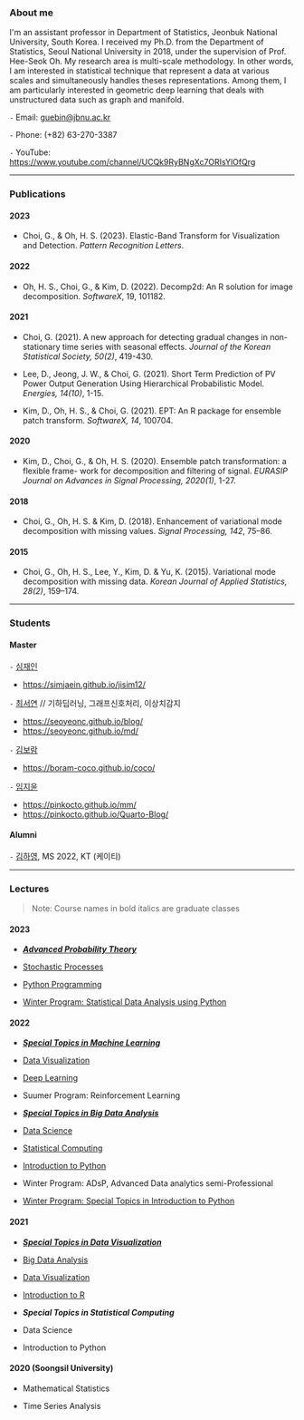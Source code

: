 
### About me

I'm an assistant professor in Department of Statistics, Jeonbuk National University, South Korea. I received my Ph.D. from the Department of Statistics, Seoul National University in 2018, under the supervision of Prof. Hee-Seok Oh. My research area is multi-scale methodology. In other words, I am interested in statistical technique that represent a data at various scales and simultaneously handles theses representations. Among them, I am particularly interested in geometric deep learning that deals with unstructured data such as graph and manifold.

`-` Email: guebin@jbnu.ac.kr

`-` Phone: (+82) 63-270-3387

`-` YouTube: https://www.youtube.com/channel/UCQk9RyBNgXc7ORIsYlOfQrg

--- 

### Publications


#### 2023 

- Choi, G., & Oh, H. S. (2023). Elastic-Band Transform for Visualization and Detection. *Pattern Recognition Letters*.

#### 2022 

- Oh, H. S., Choi, G., & Kim, D. (2022). Decomp2d: An R solution for image decomposition. *SoftwareX*, 19, 101182.

#### 2021 

- Choi, G. (2021). A new approach for detecting gradual changes in non-stationary time series with seasonal effects. *Journal of the Korean Statistical Society, 50(2)*, 419-430. 

- Lee, D., Jeong, J. W., & Choi, G. (2021). Short Term Prediction of PV Power Output Generation Using Hierarchical Probabilistic Model. *Energies, 14(10)*, 1-15.

- Kim, D., Oh, H. S., & Choi, G. (2021). EPT: An R package for ensemble patch transform. *SoftwareX, 14*, 100704.

#### 2020 

- Kim, D., Choi, G., & Oh, H. S. (2020). Ensemble patch transformation: a flexible frame- work for decomposition and filtering of signal. *EURASIP Journal on Advances in Signal Processing, 2020(1)*, 1-27.

#### 2018 

- Choi, G., Oh, H. S. & Kim, D. (2018). Enhancement of variational mode decomposition with missing values. *Signal Processing, 142*, 75–86.

#### 2015

- Choi, G., Oh, H. S., Lee, Y., Kim, D. & Yu, K. (2015). Variational mode decomposition with missing data. *Korean Journal of Applied Statistics, 28(2)*, 159–174.

---

### Students

#### Master 

`-` [심재인](https://github.com/simjaein) 
- https://simjaein.github.io/jisim12/

`-` [최서연](https://github.com/seoyeonc) // 기하딥러닝, 그래프신호처리, 이상치감지 
- https://seoyeonc.github.io/blog/
- https://seoyeonc.github.io/md/

`-` [김보람](https://github.com/boram-coco)
- https://boram-coco.github.io/coco/

`-` [임지윤](https://github.com/pinkocto) 
- https://pinkocto.github.io/mm/
- https://pinkocto.github.io/Quarto-Blog/


#### Alumni 

`-` [김하영](https://github.com/kimha02), MS 2022, KT (케이티)

---

### Lectures

> Note: Course names in bold italics are graduate classes

#### 2023 

- [***Advanced Probability Theory***](https://guebin.github.io/AP2023/)

- [Stochastic Processes](https://guebin.github.io/SP2023/)

- [Python Programming](https://guebin.github.io/PP2023/)

- [Winter Program: Statistical Data Analysis using Python](https://guebin.github.io/IP2023WIN/)

#### 2022 

- [***Special Topics in Machine Learning***](https://guebin.github.io/STML2022/)

- [Data Visualization](https://guebin.github.io/DV2022/)

- [Deep Learning](https://guebin.github.io/DL2022/)

- Suumer Program: Reinforcement Learning 

- [***Special Topics in Big Data Analysis***](https://guebin.github.io/STBDA2022/)

- [Data Science](https://guebin.github.io/DS2022/)

- [Statistical Computing](https://guebin.github.io/SC2022/)

- [Introduction to Python](https://guebin.github.io/IP2022/)

- Winter Program: ADsP, Advanced Data analytics semi-Professional 

- [Winter Program: Special Topics in Introduction to Python](https://guebin.github.io/IP2022WIN/)

#### 2021 

- [***Special Topics in Data Visualization***](https://guebin.github.io/STDV2021/)

- [Big Data Analysis](https://guebin.github.io/BDA2021/)

- [Data Visualization](https://guebin.github.io/DV2021/)

- [Introduction to R](https://guebin.github.io/IR2021/)

- ***Special Topics in Statistical Computing*** 

- Data Science 

- Introduction to Python 

#### 2020 (Soongsil University)

- Mathematical Statistics 

- Time Series Analysis 

<!---
guebin/guebin is a ✨ special ✨ repository because its `README.md` (this file) appears on your GitHub profile.
You can click the Preview link to take a look at your changes.
--->

